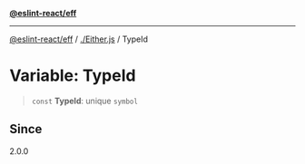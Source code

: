 [**@eslint-react/eff**](../../README.md)

***

[@eslint-react/eff](../../README.md) / [./Either.js](../README.md) / TypeId

# Variable: TypeId

> `const` **TypeId**: unique `symbol`

## Since

2.0.0
